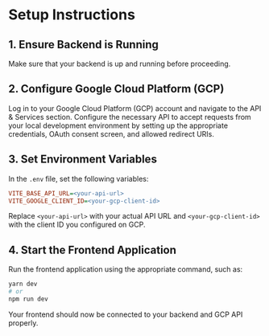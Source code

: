 # Setup Instructions

## 1. Ensure Backend is Running

Make sure that your backend is up and running before proceeding.

## 2. Configure Google Cloud Platform (GCP)

Log in to your Google Cloud Platform (GCP) account and navigate to the API & Services section. Configure the necessary API to accept requests from your local development environment by setting up the appropriate credentials, OAuth consent screen, and allowed redirect URIs.

## 3. Set Environment Variables

In the `.env` file, set the following variables:

```ini
VITE_BASE_API_URL=<your-api-url>
VITE_GOOGLE_CLIENT_ID=<your-gcp-client-id>
```

Replace `<your-api-url>` with your actual API URL and `<your-gcp-client-id>` with the client ID you configured on GCP.

## 4. Start the Frontend Application

Run the frontend application using the appropriate command, such as:

```sh
yarn dev
# or
npm run dev
```

Your frontend should now be connected to your backend and GCP API properly.
